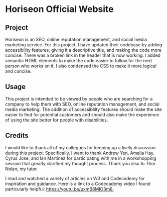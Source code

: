 # Horiseon Official Website

## Project

Horiseon is an SEO, online reputation management, and social media marketing service. For this project, I have updated their codebase by adding accessibility features, giving it a descriptive title, and making the code more concise. There was a broken link in the header that is now working. I added semantic HTML elements to make the code easier to follow for the next person who works on it. I also condensed the CSS to make it more logical and concise.

## Usage

This project is intended to be viewed by people who are searching for a company to help them with SEO, online reputation management, and social media marketing. The addition of accessiblilty features should make the site easier to find for potential customers and should also make the experience of using the site better for people with disabilities.

## Credits

I would like to thank all of my collegues for keeping up a lively discussion during this project. Specifically, I want to thank Andrew Yen, Amalia Hay, Cyrus Jose, and Ian Martinez for participating with me in a workshopping session that greatly clarified my thought process. Thank you also to Thor Nolan, my tutor.

I read and watched a variety of articles on W3 and Codecademy for inspiration and guidance. Here is a link to a Codecademy video I found particularly helpful: <https://youtu.be/uxmB8MlO3m8.>
